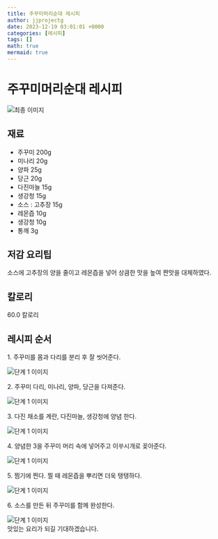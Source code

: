 ```yaml
---
title: 주꾸미머리순대 레시피
author: jjprojectg
date: 2023-12-19 03:01:01 +0000
categories: [레시피]
tags: []
math: true
mermaid: true
---
```

<meta name="og:type" content="website"/>
<meta charset="UTF-8"/>
<div class="header">
  <h1>주꾸미머리순대 레시피</h1>
</div>

<div class="container my-4">
  <div class="row">
    <div class="col-12 col-md-6">
      <div class="recipe-image">
        <img src="http://www.foodsafetykorea.go.kr/uploadimg/cook/10_00414_2.png" class="step-image" alt="최종 이미지"/>
      </div>
    </div>
    <div class="col-12 col-md-6">
      <div class="ingredients">
        <h2>재료</h2>
        <ul class="card">
          <li> 주꾸미 200g </li>
          <li>  미나리 20g </li>
          <li>  양파 25g </li>
          <li>  당근 20g </li>
          <li> 다진마늘 15g </li>
          <li>  생강청 15g </li>
          <li> 소스 : 고추장 15g </li>
          <li>  레몬즙 10g </li>
          <li>  생강청 10g </li>
          <li>  통깨 3g </li>
</ul>
      </div>
    </div>
    <div class="col-12 col-md-6">
      <div class="ingredients">
        <h2>저감 요리팁</h2>
        <div class="card"> 
          <p>
            소스에 고추장의 양을 줄이고 레몬즙을 넣어 상큼한 맛을 높여 짠맛을 대체하였다.
          </p>
        </div>
      </div>
      <div class="ingredients">
        <h2>칼로리</h2>
        <div class="card"> 
          <p>
            60.0 칼로리
          </p>
        </div>
      </div>
    </div>
  </div>

  <h2 class="my-4">레시피 순서</h2>
  <div class="card recipe-card">
    <div class="card-body recipe-step">
      <p class="card-text step-description">1. 주꾸미를 몸과 다리를 분리 후 잘 씻어준다.</p>
      <img src="http://www.foodsafetykorea.go.kr/uploadimg/cook/20_00414_01.png" alt="단계 1 이미지" class="step-image"/>
    </div>
  </div>
  <div class="card recipe-card">
    <div class="card-body recipe-step">
      <p class="card-text step-description">2. 주꾸미 다리, 미나리, 양파, 당근을 다져준다.</p>
      <img src="http://www.foodsafetykorea.go.kr/uploadimg/cook/20_00414_02.png" alt="단계 1 이미지" class="step-image"/>
    </div>
  </div>
  <div class="card recipe-card">
    <div class="card-body recipe-step">
      <p class="card-text step-description">3. 다진 채소를 계란, 다진마늘, 생강청에 양념
한다.</p>
      <img src="http://www.foodsafetykorea.go.kr/uploadimg/cook/20_00414_03.png" alt="단계 1 이미지" class="step-image"/>
    </div>
  </div>
  <div class="card recipe-card">
    <div class="card-body recipe-step">
      <p class="card-text step-description">4. 양념한 3을 주꾸미 머리 속에 넣어주고
이쑤시개로 꽂아준다.</p>
      <img src="http://www.foodsafetykorea.go.kr/uploadimg/cook/20_00414_04.png" alt="단계 1 이미지" class="step-image"/>
    </div>
  </div>
  <div class="card recipe-card">
    <div class="card-body recipe-step">
      <p class="card-text step-description">5. 찜기에 찐다. 찔 때 레몬즙을 뿌리면 더욱
탱탱하다.</p>
      <img src="http://www.foodsafetykorea.go.kr/uploadimg/cook/20_00414_05.png" alt="단계 1 이미지" class="step-image"/>
    </div>
  </div>
  <div class="card recipe-card">
    <div class="card-body recipe-step">
      <p class="card-text step-description">6. 소스를 만든 뒤 주꾸미를 함께 완성한다.</p>
      <img src="http://www.foodsafetykorea.go.kr/uploadimg/cook/20_00414_06.png" alt="단계 1 이미지" class="step-image"/>
    </div>
  </div>

</div>
맛있는 요리가 되길 기대하겠습니다.
